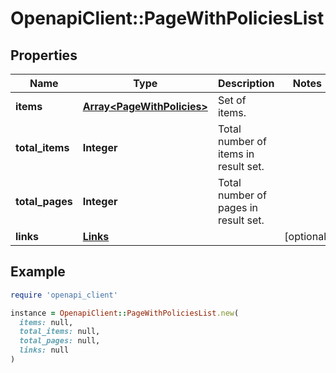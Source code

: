 # OpenapiClient::PageWithPoliciesList

## Properties

| Name | Type | Description | Notes |
| ---- | ---- | ----------- | ----- |
| **items** | [**Array&lt;PageWithPolicies&gt;**](PageWithPolicies.md) | Set of items. |  |
| **total_items** | **Integer** | Total number of items in result set. |  |
| **total_pages** | **Integer** | Total number of pages in result set. |  |
| **links** | [**Links**](Links.md) |  | [optional] |

## Example

```ruby
require 'openapi_client'

instance = OpenapiClient::PageWithPoliciesList.new(
  items: null,
  total_items: null,
  total_pages: null,
  links: null
)
```

